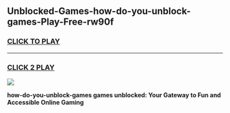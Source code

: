
## Unblocked-Games-how-do-you-unblock-games-Play-Free-rw90f
<h3>
<a href="https://premium76.site?title=how-do-you-unblock-games&ref=21A">CLICK TO PLAY</a></h3>
<hr>

<h3>
<a href="https://premium76.site?title=how-do-you-unblock-games&ref=21A">CLICK 2 PLAY</a>
  
</h3>

<a href="https://premium76.site?title=how-do-you-unblock-games&ref=21A"><img src="https://clearcache.store/games.png"></a>


**how-do-you-unblock-games games unblocked: Your Gateway to Fun and Accessible Online Gaming**
